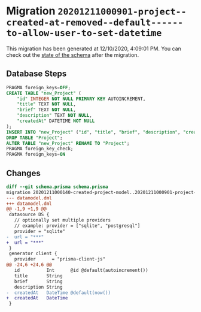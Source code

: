 # Migration `20201211000901-project--created-at-removed--default------to-allow-user-to-set-datetime`

This migration has been generated at 12/10/2020, 4:09:01 PM.
You can check out the [state of the schema](./schema.prisma) after the migration.

## Database Steps

```sql
PRAGMA foreign_keys=OFF;
CREATE TABLE "new_Project" (
    "id" INTEGER NOT NULL PRIMARY KEY AUTOINCREMENT,
    "title" TEXT NOT NULL,
    "brief" TEXT NOT NULL,
    "description" TEXT NOT NULL,
    "createdAt" DATETIME NOT NULL
);
INSERT INTO "new_Project" ("id", "title", "brief", "description", "createdAt") SELECT "id", "title", "brief", "description", "createdAt" FROM "Project";
DROP TABLE "Project";
ALTER TABLE "new_Project" RENAME TO "Project";
PRAGMA foreign_key_check;
PRAGMA foreign_keys=ON
```

## Changes

```diff
diff --git schema.prisma schema.prisma
migration 20201211000140-created-project-model..20201211000901-project--created-at-removed--default------to-allow-user-to-set-datetime
--- datamodel.dml
+++ datamodel.dml
@@ -1,9 +1,9 @@
 datasource DS {
   // optionally set multiple providers
   // example: provider = ["sqlite", "postgresql"]
   provider = "sqlite"
-  url = "***"
+  url = "***"
 }
 generator client {
   provider      = "prisma-client-js"
@@ -24,6 +24,6 @@
   id          Int      @id @default(autoincrement())
   title       String
   brief       String
   description String
-  createdAt   DateTime @default(now())
+  createdAt   DateTime
 }
```


